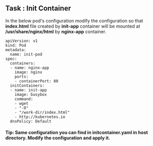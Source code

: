 

## Task : Init Container

In the below pod's configuration modify the configuration so that **index.html** file created by **init-app** container will be mounted at **/usr/share/nginx/html** by **nginx-app** container.


```
apiVersion: v1
kind: Pod
metadata:
  name: init-pod
spec:
  containers:
  - name: nginx-app
    image: nginx
    ports:
    - containerPort: 80
  initContainers:
  - name: init-app
    image: busybox
    command:
    - wget
    - "-O"
    - "/work-dir/index.html"
    - http://kubernetes.io
  dnsPolicy: Default

  ```

#### Tip: Same configuration you can find in **initcontainer.yaml** in host directory. Modify the configuration and apply it.
